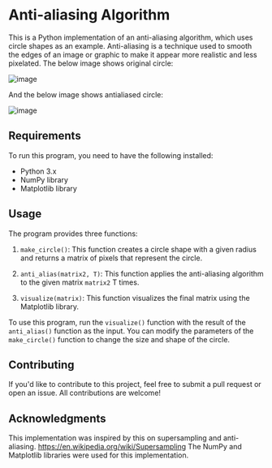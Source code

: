 # Anti-aliasing Algorithm

This is a Python implementation of an anti-aliasing algorithm, which uses circle shapes as an example. Anti-aliasing is a technique used to smooth the edges of an image or graphic to make it appear more realistic and less pixelated. 
The below image shows original circle:

![image](https://user-images.githubusercontent.com/79662515/235304723-bb413d37-0ff6-44df-a60f-37995ce04f6c.png)

And the below image shows antialiased circle:

![image](https://user-images.githubusercontent.com/79662515/235304751-374af1fc-75d1-4428-befb-601c47998227.png)


## Requirements

To run this program, you need to have the following installed:

- Python 3.x
- NumPy library
- Matplotlib library

## Usage

The program provides three functions:

1. `make_circle()`: This function creates a circle shape with a given radius and returns a matrix of pixels that represent the circle.

2. `anti_alias(matrix2, T)`: This function applies the anti-aliasing algorithm to the given matrix `matrix2` T times.

3. `visualize(matrix)`: This function visualizes the final matrix using the Matplotlib library.

To use this program, run the `visualize()` function with the result of the `anti_alias()` function as the input. You can modify the parameters of the `make_circle()` function to change the size and shape of the circle.

## Contributing
If you'd like to contribute to this project, feel free to submit a pull request or open an issue. All contributions are welcome!

## Acknowledgments
This implementation was inspired by this on supersampling and anti-aliasing. 
https://en.wikipedia.org/wiki/Supersampling
The NumPy and Matplotlib libraries were used for this implementation.
